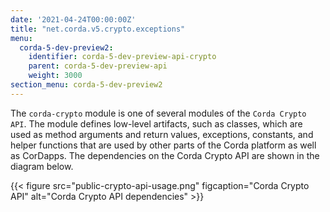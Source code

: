 ```yaml
---
date: '2021-04-24T00:00:00Z'
title: "net.corda.v5.crypto.exceptions"
menu:
  corda-5-dev-preview2:
    identifier: corda-5-dev-preview-api-crypto
    parent: corda-5-dev-preview-api
    weight: 3000
section_menu: corda-5-dev-preview2
---
```

The `corda-crypto` module is one of several modules of the `Corda Crypto API`. The module defines low-level artifacts, such as classes, which are used as method arguments and return values, exceptions, constants, and helper functions that are used by other parts of the Corda platform as well as CorDapps. The dependencies on the Corda Crypto API are shown in the diagram below.

{{< figure src="public-crypto-api-usage.png" figcaption="Corda Crypto API" alt="Corda Crypto API dependencies" >}}
